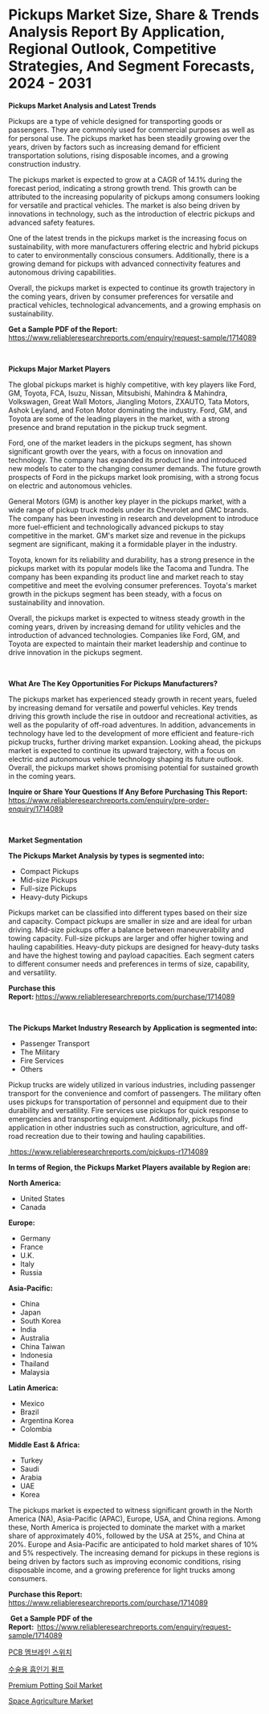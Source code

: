 <p><h1>Pickups Market Size, Share & Trends Analysis Report By Application, Regional Outlook, Competitive Strategies, And Segment Forecasts, 2024 - 2031</h1></p><p><strong>Pickups Market Analysis and Latest Trends</strong></p>
<p><p>Pickups are a type of vehicle designed for transporting goods or passengers. They are commonly used for commercial purposes as well as for personal use. The pickups market has been steadily growing over the years, driven by factors such as increasing demand for efficient transportation solutions, rising disposable incomes, and a growing construction industry.</p><p>The pickups market is expected to grow at a CAGR of 14.1% during the forecast period, indicating a strong growth trend. This growth can be attributed to the increasing popularity of pickups among consumers looking for versatile and practical vehicles. The market is also being driven by innovations in technology, such as the introduction of electric pickups and advanced safety features.</p><p>One of the latest trends in the pickups market is the increasing focus on sustainability, with more manufacturers offering electric and hybrid pickups to cater to environmentally conscious consumers. Additionally, there is a growing demand for pickups with advanced connectivity features and autonomous driving capabilities.</p><p>Overall, the pickups market is expected to continue its growth trajectory in the coming years, driven by consumer preferences for versatile and practical vehicles, technological advancements, and a growing emphasis on sustainability.</p></p>
<p><strong>Get a Sample PDF of the Report:&nbsp;</strong> <a href="https://www.reliableresearchreports.com/enquiry/request-sample/1714089">https://www.reliableresearchreports.com/enquiry/request-sample/1714089</a></p>
<p>&nbsp;</p>
<p><strong>Pickups Major Market Players</strong></p>
<p><p>The global pickups market is highly competitive, with key players like Ford, GM, Toyota, FCA, Isuzu, Nissan, Mitsubishi, Mahindra & Mahindra, Volkswagen, Great Wall Motors, Jiangling Motors, ZXAUTO, Tata Motors, Ashok Leyland, and Foton Motor dominating the industry. Ford, GM, and Toyota are some of the leading players in the market, with a strong presence and brand reputation in the pickup truck segment.</p><p>Ford, one of the market leaders in the pickups segment, has shown significant growth over the years, with a focus on innovation and technology. The company has expanded its product line and introduced new models to cater to the changing consumer demands. The future growth prospects of Ford in the pickups market look promising, with a strong focus on electric and autonomous vehicles.</p><p>General Motors (GM) is another key player in the pickups market, with a wide range of pickup truck models under its Chevrolet and GMC brands. The company has been investing in research and development to introduce more fuel-efficient and technologically advanced pickups to stay competitive in the market. GM's market size and revenue in the pickups segment are significant, making it a formidable player in the industry.</p><p>Toyota, known for its reliability and durability, has a strong presence in the pickups market with its popular models like the Tacoma and Tundra. The company has been expanding its product line and market reach to stay competitive and meet the evolving consumer preferences. Toyota's market growth in the pickups segment has been steady, with a focus on sustainability and innovation.</p><p>Overall, the pickups market is expected to witness steady growth in the coming years, driven by increasing demand for utility vehicles and the introduction of advanced technologies. Companies like Ford, GM, and Toyota are expected to maintain their market leadership and continue to drive innovation in the pickups segment.</p></p>
<p>&nbsp;</p>
<p><strong>What Are The Key Opportunities For Pickups Manufacturers?</strong></p>
<p><p>The pickups market has experienced steady growth in recent years, fueled by increasing demand for versatile and powerful vehicles. Key trends driving this growth include the rise in outdoor and recreational activities, as well as the popularity of off-road adventures. In addition, advancements in technology have led to the development of more efficient and feature-rich pickup trucks, further driving market expansion. Looking ahead, the pickups market is expected to continue its upward trajectory, with a focus on electric and autonomous vehicle technology shaping its future outlook. Overall, the pickups market shows promising potential for sustained growth in the coming years.</p></p>
<p><strong>Inquire or Share Your Questions If Any Before Purchasing This Report:</strong> <a href="https://www.reliableresearchreports.com/enquiry/pre-order-enquiry/1714089">https://www.reliableresearchreports.com/enquiry/pre-order-enquiry/1714089</a></p>
<p>&nbsp;</p>
<p><strong>Market Segmentation</strong></p>
<p><strong>The Pickups Market Analysis by types is segmented into:</strong></p>
<p><ul><li>Compact Pickups</li><li>Mid-size Pickups</li><li>Full-size Pickups</li><li>Heavy-duty Pickups</li></ul></p>
<p><p>Pickups market can be classified into different types based on their size and capacity. Compact pickups are smaller in size and are ideal for urban driving. Mid-size pickups offer a balance between maneuverability and towing capacity. Full-size pickups are larger and offer higher towing and hauling capabilities. Heavy-duty pickups are designed for heavy-duty tasks and have the highest towing and payload capacities. Each segment caters to different consumer needs and preferences in terms of size, capability, and versatility.</p></p>
<p><strong>Purchase this Report:&nbsp;</strong><a href="https://www.reliableresearchreports.com/purchase/1714089">https://www.reliableresearchreports.com/purchase/1714089</a></p>
<p>&nbsp;</p>
<p><strong>The Pickups Market Industry Research by Application is segmented into:</strong></p>
<p><ul><li>Passenger Transport</li><li>The Military</li><li>Fire Services</li><li>Others</li></ul></p>
<p><p>Pickup trucks are widely utilized in various industries, including passenger transport for the convenience and comfort of passengers. The military often uses pickups for transportation of personnel and equipment due to their durability and versatility. Fire services use pickups for quick response to emergencies and transporting equipment. Additionally, pickups find application in other industries such as construction, agriculture, and off-road recreation due to their towing and hauling capabilities.</p></p>
<p><a href="https://www.reliableresearchreports.com/pickups-r1714089">&nbsp;https://www.reliableresearchreports.com/pickups-r1714089</a></p>
<p><strong>In terms of Region, the Pickups Market Players available by Region are:</strong></p>
<p>
    <p> <strong> North America: </strong>
        <ul>
            <li>United States</li>
            <li>Canada</li>
        </ul>
        </p> 
    <p> <strong> Europe: </strong>
        <ul>
            <li>Germany</li>
            <li>France</li>
            <li>U.K.</li>
            <li>Italy</li>
            <li>Russia</li>
        </ul>
        </p> 
    <p> <strong> Asia-Pacific: </strong>
        <ul>
            <li>China</li>
            <li>Japan</li>
            <li>South Korea</li>
            <li>India</li>
            <li>Australia</li>
            <li>China Taiwan</li>
            <li>Indonesia</li>
            <li>Thailand</li>
            <li>Malaysia</li>
        </ul>
        </p> 
    <p> <strong> Latin America: </strong>
        <ul>
            <li>Mexico</li>
            <li>Brazil</li>
            <li>Argentina Korea</li>
            <li>Colombia</li>
        </ul>
        </p> 
    <p> <strong> Middle East & Africa: </strong>
        <ul>
            <li>Turkey</li>
            <li>Saudi</li>
            <li>Arabia</li>
            <li>UAE</li>
            <li>Korea</li>
        </ul>
    </p>
    </p>
<p><p>The pickups market is expected to witness significant growth in the North America (NA), Asia-Pacific (APAC), Europe, USA, and China regions. Among these, North America is projected to dominate the market with a market share of approximately 40%, followed by the USA at 25%, and China at 20%. Europe and Asia-Pacific are anticipated to hold market shares of 10% and 5% respectively. The increasing demand for pickups in these regions is being driven by factors such as improving economic conditions, rising disposable income, and a growing preference for light trucks among consumers.</p></p>
<p><strong>Purchase this Report: </strong><a href="https://www.reliableresearchreports.com/purchase/1714089">https://www.reliableresearchreports.com/purchase/1714089</a></p>
<p>&nbsp;<strong>Get a Sample PDF of the Report:&nbsp;&nbsp;</strong><a href="https://www.reliableresearchreports.com/enquiry/request-sample/1714089">https://www.reliableresearchreports.com/enquiry/request-sample/1714089</a></p>
<p><strong></strong></p>
<p><p><a href="https://medium.com/@kellylyncyh543964/%EA%B8%80%EB%A1%9C%EB%B2%8C-pcb-%EB%A9%94%EB%AA%A8%EB%A6%AC-%EC%8A%A4%EC%9C%84%EC%B9%98-%EC%8B%9C%EC%9E%A5-%EB%B6%80%EB%AC%B8-%EC%9C%A0%ED%98%95-%EC%9D%91%EC%9A%A9-%EB%B6%84%EC%95%BC-%EC%8B%9C%EC%9E%A5-%EC%B0%B8%EA%B0%80%EC%9E%90-%EC%A0%84%EB%9E%B5-%EC%A7%80%EC%97%AD-%EC%84%B1%EC%9E%A5-%ED%86%B5%EC%B0%B0-%EB%B0%8F-%EB%AF%B8%EB%9E%98-%EC%A0%84%EB%A7%9D-2024-2031-d7184d945d90">PCB 멤브레인 스위치</a></p><p><a href="https://github.com/Marcosoenrt565736/Market-Research-Report-List-1/blob/main/1023486114267.md">수술용 흡인기 펌프</a></p><p><a href="https://github.com/LeilaniWyman2021/Market-Research-Report-List-1/blob/main/premium-potting-soil-market.md">Premium Potting Soil Market</a></p><p><a href="https://github.com/phuonganhit041011/Market-Research-Report-List-1/blob/main/space-agriculture-market.md">Space Agriculture Market</a></p></p>